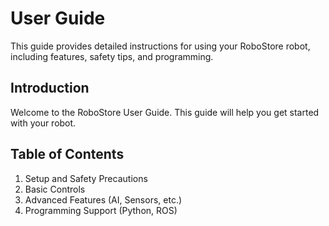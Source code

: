 # User Guide

This guide provides detailed instructions for using your RoboStore robot, including features, safety tips, and programming.

## Introduction
Welcome to the RoboStore User Guide. This guide will help you get started with your robot.

## Table of Contents
1. Setup and Safety Precautions
2. Basic Controls
3. Advanced Features (AI, Sensors, etc.)
4. Programming Support (Python, ROS)
